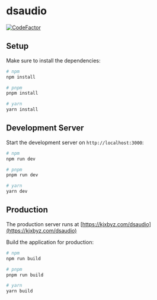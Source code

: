 # dsaudio

[![CodeFactor](https://www.codefactor.io/repository/github/dsaudio/websites/badge)](https://www.codefactor.io/repository/github/dsaudio/websites)

## Setup

Make sure to install the dependencies:

```bash
# npm
npm install

# pnpm
pnpm install

# yarn
yarn install
```

## Development Server

Start the development server on `http://localhost:3000`:

```bash
# npm
npm run dev

# pnpm
pnpm run dev

# yarn
yarn dev
```

## Production

The production server runs at [https://kjxbyz.com/dsaudio](https://kjxbyz.com/dsaudio)

Build the application for production:

```bash
# npm
npm run build

# pnpm
pnpm run build

# yarn
yarn build
```
